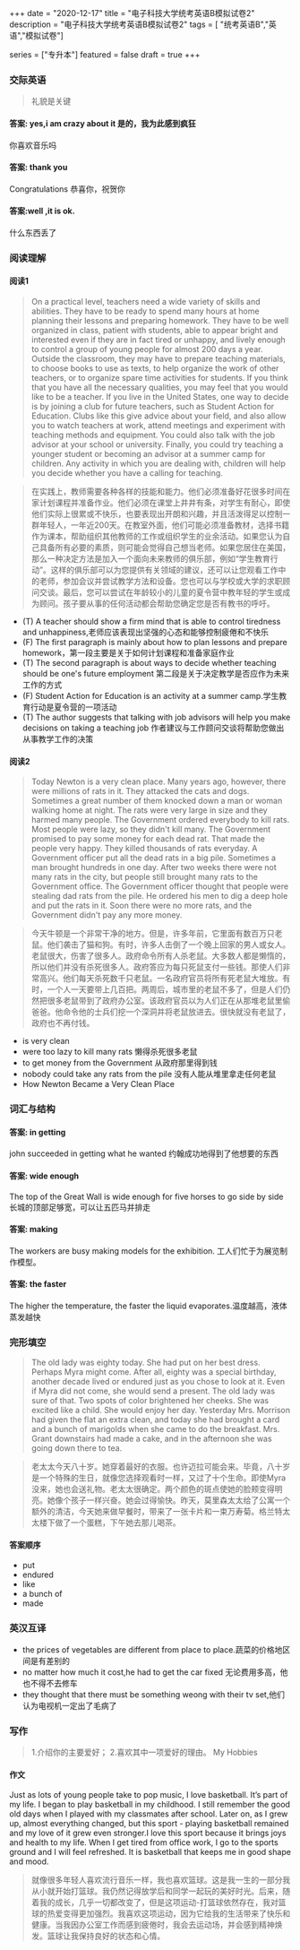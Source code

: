 +++
date = "2020-12-17"
title = "电子科技大学统考英语B模拟试卷2"
description = "电子科技大学统考英语B模拟试卷2"
tags = [ "统考英语B","英语","模拟试卷"]
 
series = ["专升本"]
featured = false
draft = true 
+++

### 交际英语
> 礼貌是关键
#### 答案: yes,i am crazy about it 是的，我为此感到疯狂
你喜欢音乐吗
#### 答案: thank you 
Congratulations 恭喜你，祝贺你
#### 答案:well ,it is ok.
什么东西丢了

### 阅读理解
#### 阅读1
> On a practical level, teachers need a wide variety of skills and abilities. They have to be ready to spend many hours at home planning their lessons and preparing homework. They have to be well organized in class, patient with students, able to appear bright and interested even if they are in fact tired or unhappy, and lively enough to control a group of young people for almost 200 days a year. Outside the classroom, they may have to prepare teaching materials, to choose books to use as texts, to help organize the work of other teachers, or to organize spare time activities for students. 
  If you think that you have all the necessary qualities, you may feel that you would like to be a teacher. If you live in the United States, one way to decide is by joining a club for future teachers, such as Student Action for Education. Clubs like this give advice about your field, and also allow you to watch teachers at work, attend meetings and experiment with teaching methods and equipment. You could also talk with the job advisor at your school or university. Finally, you could try teaching a younger student or becoming an advisor at a summer camp for children. Any activity in which you are dealing with, children will help you decide whether you have a calling for teaching. 

> 在实践上，教师需要各种各样的技能和能力。他们必须准备好花很多时间在家计划课程并准备作业。他们必须在课堂上井井有条，对学生有耐心，即使他们实际上很累或不快乐，也要表现出开朗和兴趣，并且活泼得足以控制一群年轻人，一年近200天。在教室外面，他们可能必须准备教材，选择书籍作为课本，帮助组织其他教师的工作或组织学生的业余活动。如果您认为自己具备所有必要的素质，则可能会觉得自己想当老师。如果您居住在美国，那么一种决定方法是加入一个面向未来教师的俱乐部，例如“学生教育行动”。这样的俱乐部可以为您提供有关领域的建议，还可以让您观看工作中的老师，参加会议并尝试教学方法和设备。您也可以与学校或大学的求职顾问交谈。最后，您可以尝试在年龄较小的儿童的夏令营中教年轻的学生或成为顾问。孩子要从事的任何活动都会帮助您确定您是否有教书的呼吁。

* (T) A teacher should show a firm mind that is able to control tiredness and unhappiness,老师应该表现出坚强的心态和能够控制疲倦和不快乐
* (F) The first paragraph is mainly about how to plan lessons and prepare homework，第一段主要是关于如何计划课程和准备家庭作业
* (T) The second paragraph is about ways to decide whether teaching should be one's future employment 第二段是关于决定教学是否应作为未来工作的方式
* (F) Student Action for Education is an activity at a summer camp.学生教育行动是夏令营的一项活动
* (T) The author suggests that talking with job advisors will help you make decisions on taking a teaching job 作者建议与工作顾问交谈将帮助您做出从事教学工作的决策

#### 阅读2
> Today Newton is a very clean place. Many years ago, however, there were millions of rats in it. They attacked the cats and dogs. Sometimes a great number of them knocked down a man or woman walking home at night. The rats were very large in size and they harmed many people.
  The Government ordered everybody to kill rats. Most people were lazy, so they didn't kill many. The Government promised to pay some money for each dead rat. That made the people very happy. They killed thousands of rats everyday. A Government officer put all the dead rats in a big pile. Sometimes a man brought hundreds in one day.
  After two weeks there were not many rats in the city, but people still brought many rats to the Government office. The Government officer thought that people were stealing dad rats from the pile. He ordered his men to dig a deep hole and put the rats in it. Soon there were no more rats, and the Government didn't pay any more money.

> 今天牛顿是一个非常干净的地方。但是，许多年前，它里面有数百万只老鼠。他们袭击了猫和狗。有时，许多人击倒了一个晚上回家的男人或女人。老鼠很大，伤害了很多人。政府命令所有人杀老鼠。大多数人都是懒惰的，所以他们并没有杀死很多人。政府答应为每只死鼠支付一些钱。那使人们非常高兴。他们每天杀死数千只老鼠。一名政府官员将所有死老鼠大堆放。有时，一个人一天要带上几百把。两周后，城市里的老鼠不多了，但是人们仍然把很多老鼠带到了政府办公室。该政府官员以为人们正在从那堆老鼠里偷爸爸。他命令他的士兵们挖一个深洞并将老鼠放进去。很快就没有老鼠了，政府也不再付钱。
* is very clean
* were too lazy to kill many rats 懒得杀死很多老鼠
* to get money from the Government 从政府那里得到钱
* nobody could take any rats from the pile 没有人能从堆里拿走任何老鼠
* How Newton Became a Very Clean Place

### 词汇与结构
#### 答案: in getting 
john succeeded in getting what he wanted 约翰成功地得到了他想要的东西
#### 答案: wide enough
The top of the Great Wall is wide enough for five horses to go side by side 长城的顶部足够宽，可以让五匹马并排走
#### 答案: making 
The workers are busy making models for the exhibition. 工人们忙于为展览制作模型。
#### 答案: the faster
The higher the temperature,  the faster the liquid evaporates.温度越高，液体蒸发越快
### 完形填空
> The old lady was eighty today. She had put on her best dress. Perhaps Myra might come. After all, eighty was a special birthday, another decade lived or endured just as you chose to look at it.
  Even if Myra did not come, she would send a present. The old lady was sure of that. Two spots of color brightened her cheeks. She was excited   like a child. She would enjoy her day.
  Yesterday Mrs. Morrison had given the flat an extra clean, and today she had brought a card and a bunch of marigolds when she came to do the breakfast. Mrs. Grant downstairs had made a cake, and in the afternoon she was going down there to tea.

> 老太太今天八十岁。她穿着最好的衣服。也许迈拉可能会来。毕竟，八十岁是一个特殊的生日，就像您选择观看时一样，又过了十个生命。即使Myra没来，她也会送礼物。老太太很确定。两个颜色的斑点使她的脸颊变得明亮。她像个孩子一样兴奋。她会过得愉快。昨天，莫里森太太给了公寓一个额外的清洁，今天她来做早餐时，带来了一张卡片和一束万寿菊。格兰特太太楼下做了一个蛋糕，下午她去那儿喝茶。
#### 答案顺序
* put
* endured
* like
* a bunch of 
* made 
### 英汉互译
* the prices of vegetables are different from place to place.蔬菜的价格地区间是有差别的
* no matter how much it cost,he had to get the car fixed 无论费用多高，他也不得不去修车
* they thought that there must be something weong with their tv set,他们认为电视机一定出了毛病了


### 写作 
> 1.介绍你的主要爱好；
  2.喜欢其中一项爱好的理由。
  My Hobbies

#### 作文
Just as lots of young people take to pop music, I love basketball. It’s part of my life. I began to play basketball in my childhood. I still remember the good old days when I played with my classmates after school. Later on, as I grew up, almost everything changed, but this sport - playing basketball remained and my love of it grew even stronger.I love this sport because it brings joys and health to my life. When I get tired from office work, I go to the sports ground and I will feel refreshed. It is basketball that keeps me in good shape and mood.

> 就像很多年轻人喜欢流行音乐一样，我也喜欢篮球。这是我一生的一部分我从小就开始打篮球。我仍然记得放学后和同学一起玩的美好时光。后来，随着我的成长，几乎一切都改变了，但是这项运动-打篮球依然存在，我对篮球的热爱变得更加强烈。我喜欢这项运动，因为它给我的生活带来了快乐和健康。当我因办公室工作而感到疲倦时，我会去运动场，并会感到精神焕发。篮球让我保持良好的状态和心情。